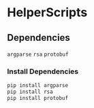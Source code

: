 # HelperScripts

## Dependencies
`argparse`
`rsa`
`protobuf`

### Install Dependencies
```python
pip install argparse
pip install rsa
pip install protobuf
```